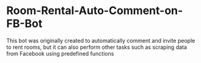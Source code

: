 # Room-Rental-Auto-Comment-on-FB-Bot
This bot was originally created to automatically comment and invite people to rent rooms, but it can also perform other tasks such as scraping data from Facebook using predefined functions
